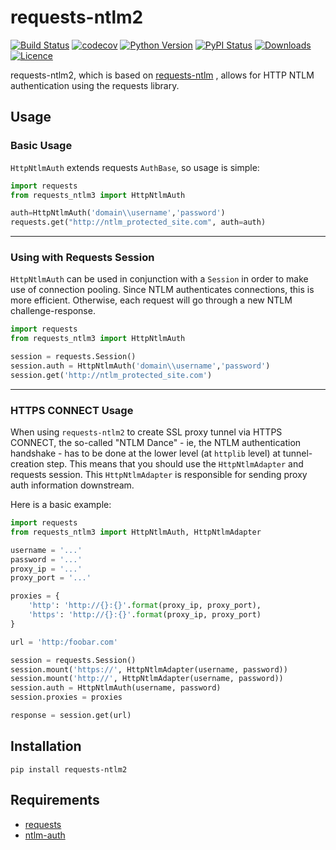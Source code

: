 # requests-ntlm2

[![Build Status](https://travis-ci.org/dopstar/requests-ntlm2.svg?branch=master)](https://travis-ci.org/dopstar/requests-ntlm2)
[![codecov](https://codecov.io/gh/dopstar/requests-ntlm2/branch/master/graph/badge.svg)](https://codecov.io/gh/dopstar/requests-ntlm2)
[![Python Version](https://img.shields.io/pypi/pyversions/requests-ntlm2.svg)](https://pypi.python.org/pypi/requests-ntlm2)
[![PyPI Status](https://img.shields.io/pypi/v/requests-ntlm2.svg)](https://pypi.python.org/pypi/requests-ntlm2)
[![Downloads](https://img.shields.io/pypi/dm/requests-ntlm2.svg)](https://pypi.python.org/pypi/requests-ntlm2)
[![Licence](https://img.shields.io/github/license/dopstar/requests-ntlm2.svg)](https://raw.githubusercontent.com/dopstar/requests-ntlm2/master/LICENSE)

requests-ntlm2, which is based on [requests-ntlm](https://github.com/requests/requests-ntlm) , allows for HTTP NTLM authentication using the requests library.

## Usage

### Basic Usage
`HttpNtlmAuth` extends requests `AuthBase`, so usage is simple:

```python
import requests
from requests_ntlm3 import HttpNtlmAuth

auth=HttpNtlmAuth('domain\\username','password')
requests.get("http://ntlm_protected_site.com", auth=auth)
```
___

### Using with Requests Session
`HttpNtlmAuth` can be used in conjunction with a `Session` in order to
make use of connection pooling. Since NTLM authenticates connections,
this is more efficient. Otherwise, each request will go through a new
NTLM challenge-response.

```python
import requests
from requests_ntlm3 import HttpNtlmAuth

session = requests.Session()
session.auth = HttpNtlmAuth('domain\\username','password')
session.get('http://ntlm_protected_site.com')
```
___

### HTTPS CONNECT Usage
When using `requests-ntlm2` to create SSL proxy tunnel via HTTPS CONNECT, the so-called "NTLM Dance" - ie, 
the NTLM authentication handshake - has to be done at the lower level (at `httplib` level) at tunnel-creation 
step. This means that you should use the `HttpNtlmAdapter` and requests session. This `HttpNtlmAdapter` 
is responsible for sending proxy auth information downstream. 

Here is a basic example:

```python
import requests
from requests_ntlm3 import HttpNtlmAuth, HttpNtlmAdapter

username = '...'
password = '...'
proxy_ip = '...'
proxy_port = '...'

proxies = {
    'http': 'http://{}:{}'.format(proxy_ip, proxy_port),
    'https': 'http://{}:{}'.format(proxy_ip, proxy_port)
}

url = 'http:/foobar.com'

session = requests.Session()
session.mount('https://', HttpNtlmAdapter(username, password))
session.mount('http://', HttpNtlmAdapter(username, password))
session.auth = HttpNtlmAuth(username, password)
session.proxies = proxies

response = session.get(url)
```

## Installation

```shell
pip install requests-ntlm2
```

## Requirements

- [requests](https://github.com/kennethreitz/requests/)
- [ntlm-auth](https://github.com/jborean93/ntlm-auth)
